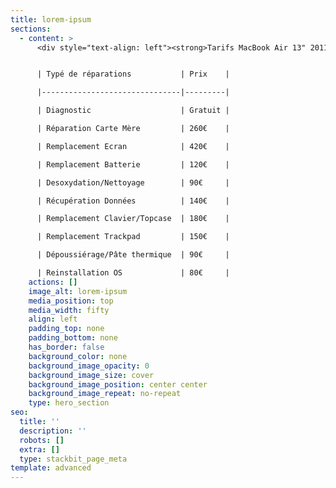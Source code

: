 ```yaml
---
title: lorem-ipsum
sections:
  - content: >
      <div style="text-align: left"><strong>Tarifs MacBook Air 13" 2011-2017</strong></div></br>


      | Typé de réparations           | Prix    |

      |-------------------------------|---------|

      | Diagnostic                    | Gratuit |

      | Réparation Carte Mère         | 260€    |

      | Remplacement Ecran            | 420€    |

      | Remplacement Batterie         | 120€    |

      | Desoxydation/Nettoyage        | 90€     |

      | Récupération Données          | 140€    |

      | Remplacement Clavier/Topcase  | 180€    |

      | Remplacement Trackpad         | 150€    |

      | Dépoussiérage/Pâte thermique  | 90€     |

      | Reinstallation OS             | 80€     |
    actions: []
    image_alt: lorem-ipsum
    media_position: top
    media_width: fifty
    align: left
    padding_top: none
    padding_bottom: none
    has_border: false
    background_color: none
    background_image_opacity: 0
    background_image_size: cover
    background_image_position: center center
    background_image_repeat: no-repeat
    type: hero_section
seo:
  title: ''
  description: ''
  robots: []
  extra: []
  type: stackbit_page_meta
template: advanced
---
```

